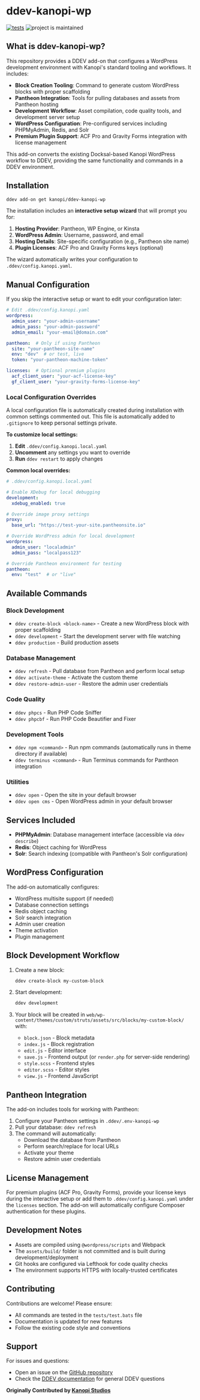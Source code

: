 # ddev-kanopi-wp

[![tests](https://github.com/kanopi/ddev-kanopi-wp/actions/workflows/tests.yml/badge.svg)](https://github.com/kanopi/ddev-kanopi-wp/actions/workflows/tests.yml) ![project is maintained](https://img.shields.io/maintenance/yes/2025.svg)

## What is ddev-kanopi-wp?

This repository provides a DDEV add-on that configures a WordPress development environment with Kanopi's standard tooling and workflows. It includes:

- **Block Creation Tooling**: Command to generate custom WordPress blocks with proper scaffolding
- **Pantheon Integration**: Tools for pulling databases and assets from Pantheon hosting
- **Development Workflow**: Asset compilation, code quality tools, and development server setup
- **WordPress Configuration**: Pre-configured services including PHPMyAdmin, Redis, and Solr
- **Premium Plugin Support**: ACF Pro and Gravity Forms integration with license management

This add-on converts the existing Docksal-based Kanopi WordPress workflow to DDEV, providing the same functionality and commands in a DDEV environment.

## Installation

```bash
ddev add-on get kanopi/ddev-kanopi-wp
```

The installation includes an **interactive setup wizard** that will prompt you for:

1. **Hosting Provider**: Pantheon, WP Engine, or Kinsta
2. **WordPress Admin**: Username, password, and email
3. **Hosting Details**: Site-specific configuration (e.g., Pantheon site name)
4. **Plugin Licenses**: ACF Pro and Gravity Forms keys (optional)

The wizard automatically writes your configuration to `.ddev/config.kanopi.yaml`.

## Manual Configuration

If you skip the interactive setup or want to edit your configuration later:

```yaml
# Edit .ddev/config.kanopi.yaml
wordpress:
  admin_user: "your-admin-username"
  admin_pass: "your-admin-password"
  admin_email: "your-email@domain.com"

pantheon:  # Only if using Pantheon
  site: "your-pantheon-site-name"
  env: "dev"  # or test, live
  token: "your-pantheon-machine-token"

licenses:  # Optional premium plugins
  acf_client_user: "your-acf-license-key"
  gf_client_user: "your-gravity-forms-license-key"
```

### Local Configuration Overrides

A local configuration file is automatically created during installation with common settings commented out. This file is automatically added to `.gitignore` to keep personal settings private.

**To customize local settings:**

1. **Edit** `.ddev/config.kanopi.local.yaml`
2. **Uncomment** any settings you want to override
3. **Run** `ddev restart` to apply changes

**Common local overrides:**
```yaml
# .ddev/config.kanopi.local.yaml

# Enable XDebug for local debugging
development:
  xdebug_enabled: true

# Override image proxy settings
proxy:
  base_url: "https://test-your-site.pantheonsite.io"

# Override WordPress admin for local development
wordpress:
  admin_user: "localadmin"
  admin_pass: "localpass123"

# Override Pantheon environment for testing
pantheon:
  env: "test"  # or "live"
```

## Available Commands

### Block Development
- `ddev create-block <block-name>` - Create a new WordPress block with proper scaffolding
- `ddev development` - Start the development server with file watching
- `ddev production` - Build production assets

### Database Management
- `ddev refresh` - Pull database from Pantheon and perform local setup
- `ddev activate-theme` - Activate the custom theme
- `ddev restore-admin-user` - Restore the admin user credentials

### Code Quality
- `ddev phpcs` - Run PHP Code Sniffer
- `ddev phpcbf` - Run PHP Code Beautifier and Fixer

### Development Tools
- `ddev npm <command>` - Run npm commands (automatically runs in theme directory if available)
- `ddev terminus <command>` - Run Terminus commands for Pantheon integration

### Utilities
- `ddev open` - Open the site in your default browser
- `ddev open cms` - Open WordPress admin in your default browser

## Services Included

- **PHPMyAdmin**: Database management interface (accessible via `ddev describe`)
- **Redis**: Object caching for WordPress
- **Solr**: Search indexing (compatible with Pantheon's Solr configuration)

## WordPress Configuration

The add-on automatically configures:
- WordPress multisite support (if needed)
- Database connection settings
- Redis object caching
- Solr search integration
- Admin user creation
- Theme activation
- Plugin management

## Block Development Workflow

1. Create a new block:
   ```bash
   ddev create-block my-custom-block
   ```

2. Start development:
   ```bash
   ddev development
   ```

3. Your block will be created in `web/wp-content/themes/custom/struts/assets/src/blocks/my-custom-block/` with:
   - `block.json` - Block metadata
   - `index.js` - Block registration
   - `edit.js` - Editor interface
   - `save.js` - Frontend output (or `render.php` for server-side rendering)
   - `style.scss` - Frontend styles
   - `editor.scss` - Editor styles
   - `view.js` - Frontend JavaScript

## Pantheon Integration

The add-on includes tools for working with Pantheon:

1. Configure your Pantheon settings in `.ddev/.env-kanopi-wp`
2. Pull your database: `ddev refresh`
3. The command will automatically:
   - Download the database from Pantheon
   - Perform search/replace for local URLs
   - Activate your theme
   - Restore admin user credentials

## License Management

For premium plugins (ACF Pro, Gravity Forms), provide your license keys during the interactive setup or add them to `.ddev/config.kanopi.yaml` under the `licenses` section. The add-on will automatically configure Composer authentication for these plugins.

## Development Notes

- Assets are compiled using `@wordpress/scripts` and Webpack
- The `assets/build/` folder is not committed and is built during development/deployment
- Git hooks are configured via Lefthook for code quality checks
- The environment supports HTTPS with locally-trusted certificates

## Contributing

Contributions are welcome! Please ensure:
- All commands are tested in the `tests/test.bats` file
- Documentation is updated for new features
- Follow the existing code style and conventions

## Support

For issues and questions:
- Open an issue on the [GitHub repository](https://github.com/kanopi/ddev-kanopi-wp/issues)
- Check the [DDEV documentation](https://ddev.readthedocs.io/) for general DDEV questions

**Originally Contributed by [Kanopi Studios](https://kanopi.com)**